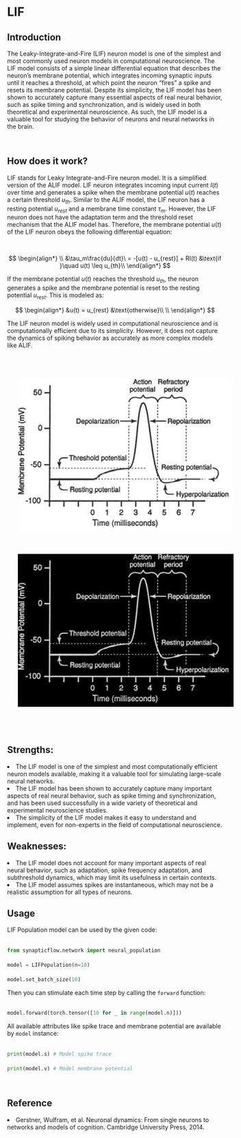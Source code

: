 <script src="https://cdnjs.cloudflare.com/ajax/libs/mathjax/2.7.4/MathJax.js?config=default"></script>

# LIF

## Introduction

The Leaky-Integrate-and-Fire (LIF) neuron model is one of the simplest and most commonly used neuron models in computational neuroscience. The LIF model consists of a simple linear differential equation that describes the neuron’s membrane potential, which integrates incoming synaptic inputs until it reaches a threshold, at which point the neuron “fires” a spike and resets its membrane potential. Despite its simplicity, the LIF model has been shown to accurately capture many essential aspects of real neural behavior, such as spike timing and synchronization, and is widely used in both theoretical and experimental neuroscience. As such, the LIF model is a valuable tool for studying the behavior of neurons and neural networks in the brain.

<br>

## How does it work?

LIF stands for Leaky Integrate-and-Fire neuron model. It is a simplified version of the ALIF model. LIF neuron integrates incoming input current $I(t)$ over time and generates a spike when the membrane potential $u(t)$ reaches a certain threshold $u_{th}$. Similar to the ALIF model, the LIF neuron has a resting potential $u_{rest}$ and a membrane time constant $\tau_m$. However, the LIF neuron does not have the adaptation term and the threshold reset mechanism that the ALIF model has. Therefore, the membrane potential $u(t)$ of the LIF neuron obeys the following differential equation:

<br>

$$
\begin{align*}
\\
&\tau_m\frac{du}{dt}\ = -[u(t) - u_{rest}] + RI(t) &\text{if }\quad u(t) \leq u_{th}\\
\end{align*}
$$

If the membrane potential $u(t)$ reaches the threshold $u_{th}$, the neuron generates a spike and the membrane potential is reset to the resting potential $u_{rest}$. This is modeled as:

$$
\begin{align*}
&u(t) = u_{rest} &\text{otherwise}\\
\\
\end{align*}
$$

The LIF neuron model is widely used in computational neuroscience and is computationally efficient due to its simplicity. However, it does not capture the dynamics of spiking behavior as accurately as more complex models like ALIF.

<br>

<div class="sidebar-logo-container">
  <p align="center">
    <img class="sidebar-logo only-light" src="_static/membrane.jpeg" alt="Light Membrane" style="width: 600px; padding: 25px;"/>
    <img class="sidebar-logo only-dark" src="_static/dark-membrane.jpeg" alt="Dark Membrane" style="width: 600px; padding: 25px;"/>
  </p>
</div>

<br>

## Strengths:

<li>The LIF model is one of the simplest and most computationally efficient neuron models available, making it a valuable tool for simulating large-scale neural networks.

<br>

<li>The LIF model has been shown to accurately capture many important aspects of real neural behavior, such as spike timing and synchronization, and has been used successfully in a wide variety of theoretical and experimental neuroscience studies.

<br>

<li>The simplicity of the LIF model makes it easy to understand and implement, even for non-experts in the field of computational neuroscience.

<br>

## Weaknesses:

<li>The LIF model does not account for many important aspects of real neural behavior, such as adaptation, spike frequency adaptation, and subthreshold dynamics, which may limit its usefulness in certain contexts.

<li>The LIF model assumes spikes are instantaneous, which may not be a realistic assumption for all types of neurons.

<br>

## Usage

 LIF Population model can be used by the given code:

 ```python

 from synapticflow.network import neural_population

 model = LIFPopulation(n=10)

 model.set_batch_size(10)

 ```

 Then you can stimulate each time step by calling the `forward` function:

 ```python

 model.forward(torch.tensor([10 for _ in range(model.n)]))

 ```

All available attributes like spike trace and membrane potential are available by `model` instance:

 ```python

 print(model.s) # Model spike trace

 print(model.v) # Model membrane potential

 ```

<br>

## Reference

<li> Gerstner, Wulfram, et al. Neuronal dynamics: From single neurons to networks and models of cognition. Cambridge University Press, 2014.


